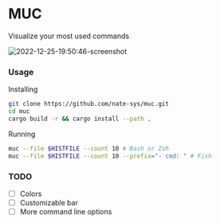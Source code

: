 # MUC
Visualize your most used commands  

![2022-12-25-19:50:46-screenshot](https://user-images.githubusercontent.com/96471299/209476133-d66301a3-8a5c-4c2d-9a09-ee67211f3b8f.png)

### Usage

Installing
```sh 
git clone https://github.com/nate-sys/muc.git
cd muc
cargo build -r && cargo install --path .
```

Running
```sh
muc --file $HISTFILE --count 10 # Bash or Zsh
muc --file $HISTFILE --count 10 --prefix="- cmd: " # Fish
```

### TODO
- [ ] Colors
- [ ] Customizable bar
- [ ] More command line options
